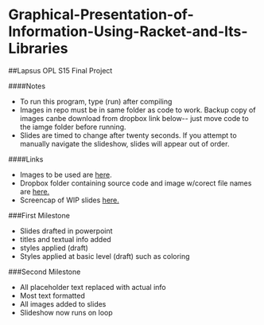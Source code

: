 # Graphical-Presentation-of-Information-Using-Racket-and-Its-Libraries
##Lapsus OPL S15 Final Project

####Notes
* To run this program, type (run) after compiling
* Images in repo must be in same folder as code to work. Backup copy of images canbe download from dropbox link below-- just move code to the iamge folder before running.
* Slides are timed to change after twenty seconds. If you attempt to manually navigate the slideshow, slides will appear out of order.

####Links
* Images to be used are [here](http://imgur.com/a/L5IZ4).
* Dropbox folder containing source code and image w/corect file names are [here.](https://www.dropbox.com/sh/4crmc9upiluw3z9/AAB8IakIC-WQ0T3CouzHPMaHa?dl=0)
* Screencap of WIP slides [here.](http://imgur.com/a/CTYgP)


###First Milestone
* Slides drafted in powerpoint
* titles and textual info added
* styles applied (draft)
* Styles applied at basic level (draft) such as coloring

###Second Milestone
* All placeholder text replaced with actual info
* Most text formatted
* All images added to slides
* Slideshow now runs on loop

